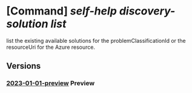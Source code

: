 # [Command] _self-help discovery-solution list_

list the existing available solutions for the problemClassificationId or the resourceUri for the Azure resource.

## Versions

### [2023-01-01-preview](/Resources/mgmt-plane/L3tzY29wZX0vcHJvdmlkZXJzL21pY3Jvc29mdC5oZWxwL2Rpc2NvdmVyeXNvbHV0aW9ucw==/2023-01-01-preview.xml) **Preview**

<!-- mgmt-plane /{scope}/providers/microsoft.help/discoverysolutions 2023-01-01-preview -->
